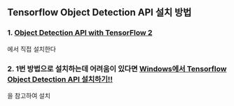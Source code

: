 ## Tensorflow Object Detection API 설치 방법

### 1. **[Object Detection API with TensorFlow 2](https://github.com/tensorflow/models/blob/master/research/object_detection/g3doc/tf2.md)**
에서 직접 설치한다

### 2. 1번 방법으로 설치하는데 어려움이 있다면 **[Windows에서 Tensorflow Object Detection API 설치하기!!](https://musma.github.io/2019/02/15/tensorflow-on-windows.html)**
을 참고하여 설치
